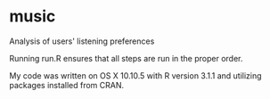 # music
Analysis of users' listening preferences

Running run.R ensures that all steps are run in the proper order.

My code was written on OS X 10.10.5 with R version 3.1.1 and utilizing packages installed from CRAN.